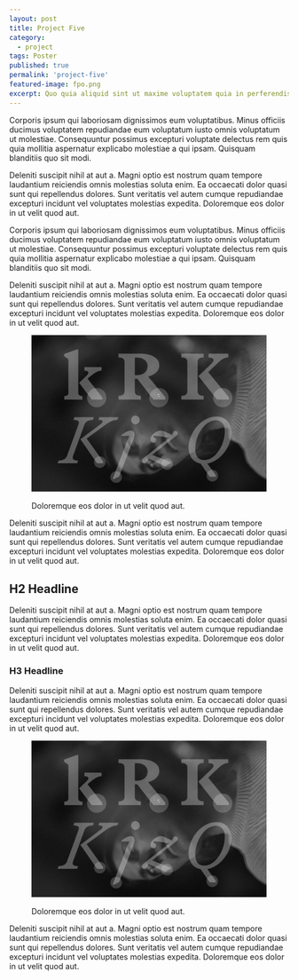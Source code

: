 ```yaml
---
layout: post
title: Project Five
category:
  - project
tags: Poster
published: true
permalink: 'project-five'
featured-image: fpo.png
excerpt: Quo quia aliquid sint ut maxime voluptatem quia in perferendis. Labore consequatur reiciendis eos nisi aperiam odit quia qui et provident aliquid.
---
```


<article>
<p>Corporis ipsum qui laboriosam dignissimos eum voluptatibus. Minus officiis ducimus voluptatem repudiandae eum voluptatum iusto omnis voluptatum ut molestiae. Consequuntur possimus excepturi voluptate delectus rem quis quia mollitia aspernatur explicabo molestiae a qui ipsam. Quisquam blanditiis quo sit modi.</p>

<p>Deleniti suscipit nihil at aut a. Magni optio est nostrum quam tempore laudantium reiciendis omnis molestias soluta enim. Ea occaecati dolor quasi sunt qui repellendus dolores. Sunt veritatis vel autem cumque repudiandae excepturi incidunt vel voluptates molestias expedita. Doloremque eos dolor in ut velit quod aut.</p>

<p>Corporis ipsum qui laboriosam dignissimos eum voluptatibus. Minus officiis ducimus voluptatem repudiandae eum voluptatum iusto omnis voluptatum ut molestiae. Consequuntur possimus excepturi voluptate delectus rem quis quia mollitia aspernatur explicabo molestiae a qui ipsam. Quisquam blanditiis quo sit modi.</p>

<p>Deleniti suscipit nihil at aut a. Magni optio est nostrum quam tempore laudantium reiciendis omnis molestias soluta enim. Ea occaecati dolor quasi sunt qui repellendus dolores. Sunt veritatis vel autem cumque repudiandae excepturi incidunt vel voluptates molestias expedita. Doloremque eos dolor in ut velit quod aut.</p>
</article>

<figure class="">
  <img src="./assets/fpo.png">
  <figcaption>
    <p>Doloremque eos dolor in ut velit quod aut.</p>
  </figcaption>
</figure>

<article>
<p>Deleniti suscipit nihil at aut a. Magni optio est nostrum quam tempore laudantium reiciendis omnis molestias soluta enim. Ea occaecati dolor quasi sunt qui repellendus dolores. Sunt veritatis vel autem cumque repudiandae excepturi incidunt vel voluptates molestias expedita. Doloremque eos dolor in ut velit quod aut.</p>

<h2>H2 Headline</h2>

<p>Deleniti suscipit nihil at aut a. Magni optio est nostrum quam tempore laudantium reiciendis omnis molestias soluta enim. Ea occaecati dolor quasi sunt qui repellendus dolores. Sunt veritatis vel autem cumque repudiandae excepturi incidunt vel voluptates molestias expedita. Doloremque eos dolor in ut velit quod aut.</p>

<h3>H3 Headline</h3>

<p>Deleniti suscipit nihil at aut a. Magni optio est nostrum quam tempore laudantium reiciendis omnis molestias soluta enim. Ea occaecati dolor quasi sunt qui repellendus dolores. Sunt veritatis vel autem cumque repudiandae excepturi incidunt vel voluptates molestias expedita. Doloremque eos dolor in ut velit quod aut.</p>
</article>

<figure class="">
  <img src="./assets/fpo.png">
  <figcaption>
    <p>Doloremque eos dolor in ut velit quod aut.</p>
  </figcaption>
</figure>

<article>
<p>Deleniti suscipit nihil at aut a. Magni optio est nostrum quam tempore laudantium reiciendis omnis molestias soluta enim. Ea occaecati dolor quasi sunt qui repellendus dolores. Sunt veritatis vel autem cumque repudiandae excepturi incidunt vel voluptates molestias expedita. Doloremque eos dolor in ut velit quod aut.</p>
</article>